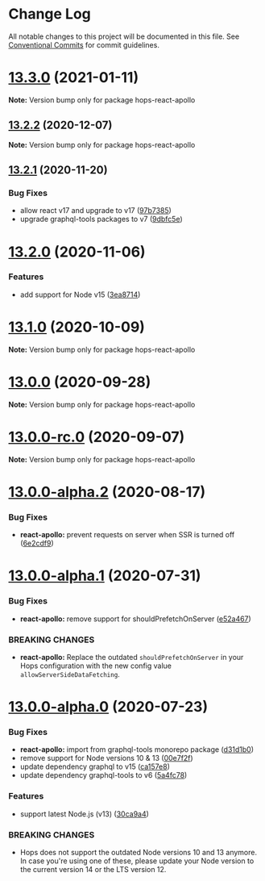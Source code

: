 # Change Log

All notable changes to this project will be documented in this file.
See [Conventional Commits](https://conventionalcommits.org) for commit guidelines.

# [13.3.0](https://github.com/xing/hops/compare/v13.2.2...v13.3.0) (2021-01-11)

**Note:** Version bump only for package hops-react-apollo





## [13.2.2](https://github.com/xing/hops/compare/v13.2.1...v13.2.2) (2020-12-07)

**Note:** Version bump only for package hops-react-apollo





## [13.2.1](https://github.com/xing/hops/compare/v13.2.0...v13.2.1) (2020-11-20)


### Bug Fixes

* allow react v17 and upgrade to v17 ([97b7385](https://github.com/xing/hops/commit/97b7385334e37af6c1e437d0572d36023eefb65f))
* upgrade graphql-tools packages to v7 ([9dbfc5e](https://github.com/xing/hops/commit/9dbfc5e2d1ac86bb9d787873289964ce2bc9be4d))





# [13.2.0](https://github.com/xing/hops/compare/v13.1.0...v13.2.0) (2020-11-06)


### Features

* add support for Node v15 ([3ea8714](https://github.com/xing/hops/commit/3ea8714702960d0408cb6eae4bf336cb637eea9d))





# [13.1.0](https://github.com/xing/hops/compare/v13.0.0...v13.1.0) (2020-10-09)

**Note:** Version bump only for package hops-react-apollo





# [13.0.0](https://github.com/xing/hops/compare/v13.0.0-rc.0...v13.0.0) (2020-09-28)

**Note:** Version bump only for package hops-react-apollo





# [13.0.0-rc.0](https://github.com/xing/hops/compare/v13.0.0-alpha.2...v13.0.0-rc.0) (2020-09-07)

**Note:** Version bump only for package hops-react-apollo





# [13.0.0-alpha.2](https://github.com/xing/hops/compare/v13.0.0-alpha.1...v13.0.0-alpha.2) (2020-08-17)


### Bug Fixes

* **react-apollo:** prevent requests on server when SSR is turned off ([6e2cdf9](https://github.com/xing/hops/commit/6e2cdf97fdf6bb0b15212920d9f05ec956af0093))





# [13.0.0-alpha.1](https://github.com/xing/hops/compare/v13.0.0-alpha.0...v13.0.0-alpha.1) (2020-07-31)


### Bug Fixes

* **react-apollo:** remove support for shouldPrefetchOnServer ([e52a467](https://github.com/xing/hops/commit/e52a467749f95d4fefacf023198166d967000f49))


### BREAKING CHANGES

* **react-apollo:** Replace the outdated `shouldPrefetchOnServer` in your Hops
configuration with the new config value `allowServerSideDataFetching`.





# [13.0.0-alpha.0](https://github.com/xing/hops/compare/v12.0.0-rc99...v13.0.0-alpha.0) (2020-07-23)


### Bug Fixes

* **react-apollo:** import from graphql-tools monorepo package ([d31d1b0](https://github.com/xing/hops/commit/d31d1b0b73de305fbac4e858747a7f1897d0a51d))
* remove support for Node versions 10 & 13 ([00e7f2f](https://github.com/xing/hops/commit/00e7f2fb2ec92b859805b65bfeee697a78bf8147))
* update dependency graphql to v15 ([ca157e8](https://github.com/xing/hops/commit/ca157e87dc8664d77d9a39e65d4eeb098dd3bccc))
* update dependency graphql-tools to v6 ([5a4fc78](https://github.com/xing/hops/commit/5a4fc7867f91474f204e2222eb492a29111f01b2))


### Features

* support latest Node.js (v13) ([30ca9a4](https://github.com/xing/hops/commit/30ca9a4ebc3a43706eb07158259035349ce2d269))


### BREAKING CHANGES

* Hops does not support the outdated Node versions 10
and 13 anymore. In case you're using one of these, please update your
Node version to the current version 14 or the LTS version 12.
